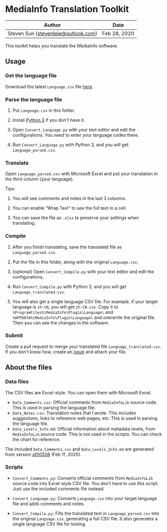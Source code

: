 # MediaInfo Translation Toolkit

| Author                              | Date         |
| ----------------------------------- | ------------ |
| Steven Sun (stevenlele@outlook.com) | Feb 28, 2020 |

This toolkit helps you translate the MediaInfo software.

## Usage

### Get the language file

Download the latest `Language.csv` file [here](https://github.com/MediaArea/MediaInfo/blob/master/Source/Resource/Language.csv).

### Parse the language file

1. Put `Language.csv` in this folder.

2. Install [Python 3](https://www.python.org/downloads/) if you don't have it.

3. Open `Convert_Language.py` with your text editor and edit the configurations. You need to enter your language codes there.

4. Run `Convert_Language.py` with Python 3, and you will get `Language_parsed.csv`.

### Translate

Open `Language_parsed.csv` with Microsoft Excel and put your translation in the third column (your language).

Tips:

1. You will see comments and notes in the last 3 columns.

2. You can enable “Wrap Text” to see the full text in a cell.

3. You can save the file as `.xlsx` to preserve your settings when translating.

### Compile

1. After you finish translating, save the translated file as `Language_parsed.csv`.

2. Put the file in this folder, along with the original `Language.csv`. 

3. (optional) Open `Convert_Compile.py` with your text editor and edit the configurations.

4. Run `Convert_Compile.py` with Python 3, and you will get `Language_translated.csv`.

5. You will also get a single language CSV file. For example, if your target language is `zh-CN`, you will get `zh-CN.csv`. Copy it to `%ProgramFiles%\MediaInfo\Plugin\Language\` and `%APPDATA%\MediaInfo\Plugin\Language\` and overwrite the original file. Then you can see the changes in the software.

### Submit

Create a pull request to merge your translated file `Language_translated.csv`. If you don't know how, create an [issue](https://github.com/MediaArea/MediaInfo/issues) and attach your file.

## About the files

### Data files

The CSV files are Excel-style. You can open them with Microsoft Excel.

- `Data_Comments.csv`: Official comments from `MediaInfoLib` source code. This is used in parsing the language file. 
- `Data_Notes.csv`: Translation notes that I wrote. This includes suggestions, links to reference web pages, etc. This is used in parsing the language file.
- `Data_Levels_Info.md`: Official information about metadata levels, from `MediaInfoLib` source code. This is not used in the scripts. You can check the chart for reference.

The included `Data_Comments.csv` and `Data_Levels_Info.md` are generated from version [af00508](https://github.com/MediaArea/MediaInfoLib/commit/af0050890690f41d463c410c96f42d01bacd497c) (Feb 11, 2020).

### Scripts

- `Convert_Comments.py`: Converts official comments from `MediaInfoLib` source code into Excel-style CSV file. You don’t have to use this script. Just use the included comments file instead.

- `Convert_Language.py`: Converts `Language.csv` into your target language file and adds comments and notes.

- `Convert_Compile.py`: Fills the translated text in `Language_parsed.csv` into the original `Language.csv`, generating a full CSV file. It also generates a single language CSV file for testing.
